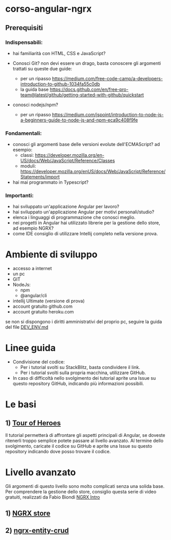 # corso-angular-ngrx
## Prerequisiti
### Indispensabili:
 - hai familiarità con HTML, CSS e JavaScript?
 - Conosci Git? non devi essere un drago, basta conoscere gli argomenti trattati su queste due guide:
     - per un ripasso https://medium.com/free-code-camp/a-developers-introduction-to-github-1034fa55c0db
     - la guida base https://docs.github.com/en/free-pro-team@latest/github/getting-started-with-github/quickstart
     
 - conosci nodejs/npm?
    - per un ripasso https://medium.com/jspoint/introduction-to-node-js-a-beginners-guide-to-node-js-and-npm-eca9c408f9fe 
    

    

### Fondamentali:
 - conosci gli argomenti base delle versioni evolute dell'ECMAScript? ad esempio:
    - classi: https://developer.mozilla.org/en-US/docs/Web/JavaScript/Reference/Classes
    - moduli: https://developer.mozilla.org/enUS/docs/Web/JavaScript/Reference/Statements/import
 - hai mai programmato in Typescript?

### Importanti:
 - hai sviluppato un'applicazione Angular per lavoro?
 - hai sviluppato un'applicazione Angular per motivi personali/studio?
 - elenca i linguaggi di programmazione che conosci meglio.
 - nei progetti in Angular hai utilizzato librerie per la gestione dello store, ad esempio NGRX?
 - come IDE consiglio di utilizzare Intellij completo nella versione prova.

# Ambiente di sviluppo
 - accesso a internet
 - un pc
 - GIT
 - NodeJs:
    - npm
    - @angular/cli
 - intellij Ultimate (versione di prova)
 - account gratuito github.com
 - account gratuito heroku.com
  
se non si dispongono i diritti amministrativi del proprio pc, seguire la guida del file [DEV_ENV.md](DEV_ENV.md)
 

# Linee guida
- Condivisione del codice:
   - Per i tutorial svolti su StackBlitz, basta condividere il link.
   - Per i tutorial svolti sulla propria macchina, utilizzare GitHub.
- In caso di difficoltà nello svolgimento dei tutorial aprite una Issue su questo repository GitHub, indicando più informazioni possibili.

# Le basi  
## 1) [Tour of Heroes](ANGULAR_TOUR_OF_HEROES.md)
Il tutorial permetterà di affrontare gli aspetti principali di Angular, se doveste ritenerli troppo semplice potete passare al livello avanzato. 
Al termine dello svolgimento, caricate il codice su GitHub e aprite una Issue su questo repository indicando dove posso trovare il codice.

# Livello avanzato 
Gli argomenti di questo livello sono molto complicati senza una solida base.  
Per comprendere la gestione dello store, consiglio questa serie di video gratuiti, realizzati da Fabio Biondi [NGRX Intro](https://www.youtube.com/watch?v=v8w6U3nRRFQ&list=PLUioGv_6G9YK-vpX9nY5P9qHaK3056KY3)
## 1) [NGRX store](https://ngrx.io/guide/store)
## 2) [ngrx-entity-crud](https://www.npmjs.com/package/ngrx-entity-crud)
